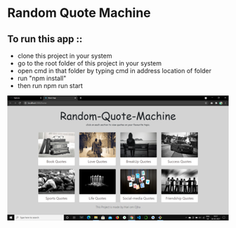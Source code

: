 # Random Quote Machine

## To run this app ::
* clone this project in your system
* go to the root folder of this project in your system
* open cmd in that folder by typing cmd in address location of folder
* run "npm install"
* then run npm run start

![plot](rqm.png)
